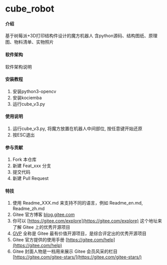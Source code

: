 # cube_robot

#### 介绍
基于树莓派+3D打印结构件设计的魔方机器人
含python源码、结构图纸、原理图、物料清单、实物照片

#### 软件架构
软件架构说明


#### 安装教程

1.  安装python3-opencv
2.  安装kociemba
3.  运行cube_v3.py

#### 使用说明

1.  运行cube_v3.py, 将魔方放置在机器人中间部位, 按任意键开始还原
2.  按ESC退出

#### 参与贡献

1.  Fork 本仓库
2.  新建 Feat_xxx 分支
3.  提交代码
4.  新建 Pull Request


#### 特技

1.  使用 Readme\_XXX.md 来支持不同的语言，例如 Readme\_en.md, Readme\_zh.md
2.  Gitee 官方博客 [blog.gitee.com](https://blog.gitee.com)
3.  你可以 [https://gitee.com/explore](https://gitee.com/explore) 这个地址来了解 Gitee 上的优秀开源项目
4.  [GVP](https://gitee.com/gvp) 全称是 Gitee 最有价值开源项目，是综合评定出的优秀开源项目
5.  Gitee 官方提供的使用手册 [https://gitee.com/help](https://gitee.com/help)
6.  Gitee 封面人物是一档用来展示 Gitee 会员风采的栏目 [https://gitee.com/gitee-stars/](https://gitee.com/gitee-stars/)
